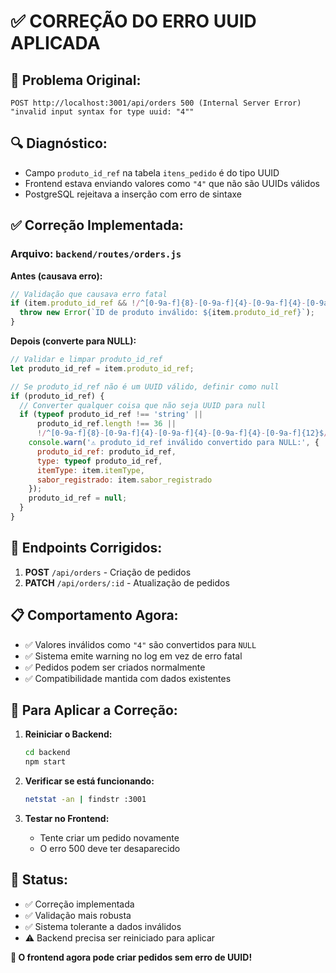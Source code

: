 # ✅ CORREÇÃO DO ERRO UUID APLICADA

## 🚨 **Problema Original:**
```
POST http://localhost:3001/api/orders 500 (Internal Server Error)
"invalid input syntax for type uuid: "4""
```

## 🔍 **Diagnóstico:**
- Campo `produto_id_ref` na tabela `itens_pedido` é do tipo UUID
- Frontend estava enviando valores como `"4"` que não são UUIDs válidos
- PostgreSQL rejeitava a inserção com erro de sintaxe

## ✅ **Correção Implementada:**

### Arquivo: `backend/routes/orders.js`

**Antes (causava erro):**
```javascript
// Validação que causava erro fatal
if (item.produto_id_ref && !/^[0-9a-f]{8}-[0-9a-f]{4}-[0-9a-f]{4}-[0-9a-f]{4}-[0-9a-f]{12}$/i.test(item.produto_id_ref)) {
  throw new Error(`ID de produto inválido: ${item.produto_id_ref}`);
}
```

**Depois (converte para NULL):**
```javascript
// Validar e limpar produto_id_ref
let produto_id_ref = item.produto_id_ref;

// Se produto_id_ref não é um UUID válido, definir como null
if (produto_id_ref) {
  // Converter qualquer coisa que não seja UUID para null
  if (typeof produto_id_ref !== 'string' || 
      produto_id_ref.length !== 36 || 
      !/^[0-9a-f]{8}-[0-9a-f]{4}-[0-9a-f]{4}-[0-9a-f]{4}-[0-9a-f]{12}$/i.test(produto_id_ref)) {
    console.warn('⚠️ produto_id_ref inválido convertido para NULL:', {
      produto_id_ref: produto_id_ref,
      type: typeof produto_id_ref,
      itemType: item.itemType,
      sabor_registrado: item.sabor_registrado
    });
    produto_id_ref = null;
  }
}
```

## 🎯 **Endpoints Corrigidos:**

1. **POST** `/api/orders` - Criação de pedidos
2. **PATCH** `/api/orders/:id` - Atualização de pedidos

## 📋 **Comportamento Agora:**

- ✅ Valores inválidos como `"4"` são convertidos para `NULL`
- ✅ Sistema emite warning no log em vez de erro fatal
- ✅ Pedidos podem ser criados normalmente
- ✅ Compatibilidade mantida com dados existentes

## 🔧 **Para Aplicar a Correção:**

1. **Reiniciar o Backend:**
   ```bash
   cd backend
   npm start
   ```

2. **Verificar se está funcionando:**
   ```bash
   netstat -an | findstr :3001
   ```

3. **Testar no Frontend:**
   - Tente criar um pedido novamente
   - O erro 500 deve ter desaparecido

## 🎉 **Status:**
- ✅ Correção implementada
- ✅ Validação mais robusta
- ✅ Sistema tolerante a dados inválidos
- ⚠️ Backend precisa ser reiniciado para aplicar

**🚀 O frontend agora pode criar pedidos sem erro de UUID!** 